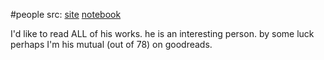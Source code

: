 #people 
src: [site](https://michaelnielsen.org) [notebook](https://michaelnotebook.com) 

I'd like to read ALL of his works. he is an interesting person. by some luck perhaps I'm his mutual (out of 78) on goodreads.

